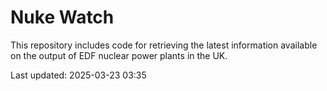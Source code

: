 # Nuke Watch

This repository includes code for retrieving the latest information available on the output of EDF nuclear power plants in the UK.

Last updated: 2025-03-23 03:35